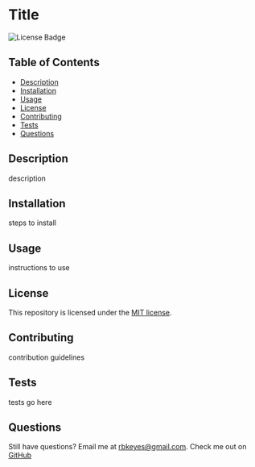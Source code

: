 # Title
  
  ![License Badge](https://img.shields.io/badge/license-MIT-blue)

  ## Table of Contents
  - [Description](#description)
  - [Installation](#installation)
  - [Usage](#usage)
  - [License](#license)
  - [Contributing](#contributing)
  - [Tests](#tests)
  - [Questions](#questions)
  
  ## Description
  description
  
  ## Installation
  steps to install
  
  ## Usage
  instructions to use
  
  ## License
  This repository is licensed under the [MIT license](https://choosealicense.com/licenses/mit/).
  
  ## Contributing
  contribution guidelines
  
  ## Tests
  tests go here
  
  ## Questions
  Still have questions? Email me at rbkeyes@gmail.com.
  Check me out on [GitHub](https://github.com/rbkeyes)
  